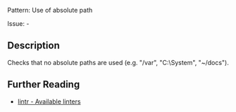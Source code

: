 Pattern: Use of absolute path

Issue: -

## Description

Checks that no absolute paths are used (e.g. "/var", "C:\System", "~/docs").

## Further Reading

* [lintr - Available linters](https://github.com/jimhester/lintr#available-linters)